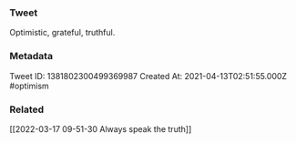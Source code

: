 ### Tweet
Optimistic, grateful, truthful.

### Metadata
Tweet ID: 1381802300499369987
Created At: 2021-04-13T02:51:55.000Z
#optimism 

### Related
[[2022-03-17 09-51-30 Always speak the truth]]

